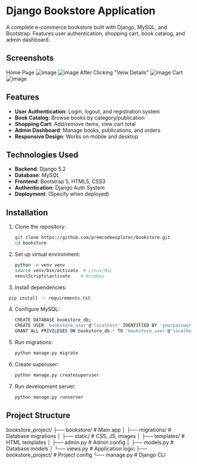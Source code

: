 #  Django Bookstore Application

A complete e-commerce bookstore built with Django, MySQL, and Bootstrap. Features user authentication, shopping cart, book catalog, and admin dashboard.

##  Screenshots
Home Page
![image](https://github.com/user-attachments/assets/d171bb86-e245-41a4-a21d-36d9109c7d8e)
![image](https://github.com/user-attachments/assets/92618d26-3b7d-4484-9ed9-0955da1fd107)
After Clicking "Veiw Details"
![image](https://github.com/user-attachments/assets/60d7a8a4-6486-49b1-b287-8d3cf48f2a7e)
Cart
![image](https://github.com/user-attachments/assets/0d263a30-59d2-4e91-b358-483fb37da747)






##  Features

- **User Authentication**: Login, logout, and registration system
- **Book Catalog**: Browse books by category/publication
- **Shopping Cart**: Add/remove items, view cart total
- **Admin Dashboard**: Manage books, publications, and orders
- **Responsive Design**: Works on mobile and desktop

##  Technologies Used

- **Backend**: Django 5.2
- **Database**: MySQL
- **Frontend**: Bootstrap 5, HTML5, CSS3
- **Authentication**: Django Auth System
- **Deployment**: (Specify when deployed)

##  Installation

1. Clone the repository:
   ```bash
   git clone https://github.com/premcodeexplorer/bookstore.git
   cd bookstore
   ```
2. Set up virtual environment:
    ```bash
   python -m venv venv
   source venv/bin/activate  # Linux/Mac
   venv\Scripts\activate    # Windows
   ```
3. Install dependencies:
  ```bash
   pip install -r requirements.txt
   ```
4. Configure MySQL:
   ```bash
   CREATE DATABASE bookstore_db;
   CREATE USER 'bookstore_user'@'localhost' IDENTIFIED BY 'yourpassword';
   GRANT ALL PRIVILEGES ON bookstore_db.* TO 'bookstore_user'@'localhost';
   ```
5. Run migrations:
   ```bash
   python manage.py migrate
   ```
6. Create superuser:
    ```bash
   python manage.py createsuperuser
   ```
7. Run development server:
   ```bash
   python manage.py runserver
   ```
## Project Structure
bookstore_project/
├── bookstore/               # Main app
│   ├── migrations/          # Database migrations
│   ├── static/              # CSS, JS, images
│   ├── templates/           # HTML templates
│   ├── admin.py             # Admin config
│   ├── models.py            # Database models
│   └── views.py             # Application logic
├── bookstore_project/       # Project config
└── manage.py                # Django CLI


